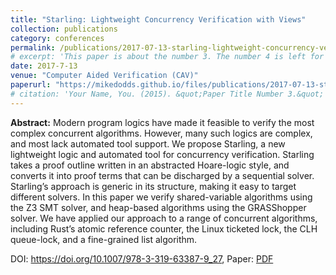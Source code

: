 ```yaml
---
title: "Starling: Lightweight Concurrency Verification with Views"
collection: publications
category: conferences
permalink: /publications/2017-07-13-starling-lightweight-concurrency-verification-w-views
# excerpt: 'This paper is about the number 3. The number 4 is left for future work.'
date: 2017-7-13
venue: "Computer Aided Verification (CAV)"
paperurl: "https://mikedodds.github.io/files/publications/2017-07-13-starling-lightweight-concurrency-verification-w-views.pdf"
# citation: 'Your Name, You. (2015). &quot;Paper Title Number 3.&quot; <i>Journal 1</i>. 1(3).'
---
```


**Abstract:** Modern program logics have made it feasible to verify the most complex concurrent algorithms. However, many such logics are complex, and most lack automated tool support. We propose Starling, a new lightweight logic and automated tool for concurrency verification. Starling takes a proof outline written in an abstracted Hoare-logic style, and converts it into proof terms that can be discharged by a sequential solver. Starling’s approach is generic in its structure, making it easy to target different solvers. In this paper we verify shared-variable algorithms using the Z3 SMT solver, and heap-based algorithms using the GRASShopper solver. We have applied our approach to a range of concurrent algorithms, including Rust’s atomic reference counter, the Linux ticketed lock, the CLH queue-lock, and a fine-grained list algorithm.

DOI: <https://doi.org/10.1007/978-3-319-63387-9_27>, Paper: [PDF](https://mikedodds.github.io/files/publications/2017-07-13-starling-lightweight-concurrency-verification-w-views.pdf)

